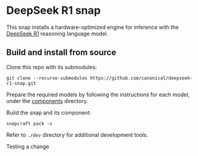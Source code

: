 # DeepSeek R1 snap

This snap installs a hardware-optimized engine for inference with the [DeepSeek R1](https://github.com/deepseek-ai/DeepSeek-R1) reasoning language model.

## Build and install from source

Clone this repo with its submodules:
```shell
git clone --recurse-submodules https://github.com/canonical/deepseek-r1-snap.git
```

Prepare the required models by following the instructions for each model, under the [components](./components) directory. 

Build the snap and its component:
```shell
snapcraft pack -v
```

Refer to `./dev` directory for additional development tools.

Testing a change
